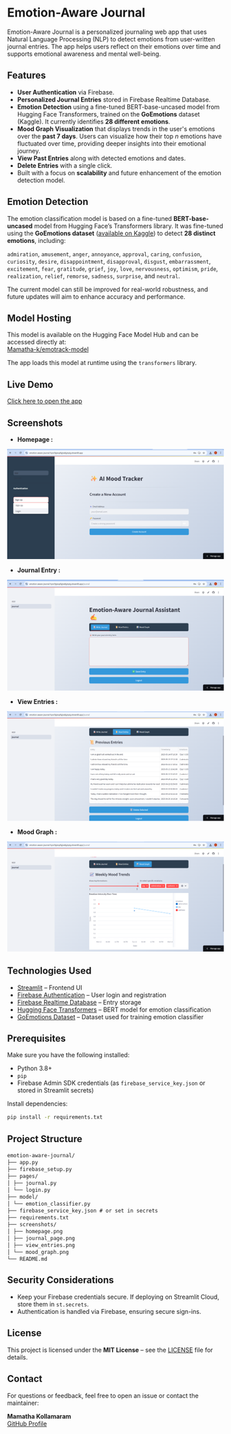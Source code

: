#  Emotion-Aware Journal

Emotion-Aware Journal is a personalized journaling web app that uses Natural Language Processing (NLP) to detect emotions from user-written journal entries. The app helps users reflect on their emotions over time and supports emotional awareness and mental well-being.

##  Features

- **User Authentication** via Firebase.
- **Personalized Journal Entries** stored in Firebase Realtime Database.
- **Emotion Detection** using a fine-tuned BERT-base-uncased model from Hugging Face Transformers, trained on the **GoEmotions** dataset (Kaggle). It currently identifies **28 different emotions**.
- **Mood Graph Visualization** that displays trends in the user's emotions over the **past 7 days**. Users can visualize how their top _n_ emotions have fluctuated over time, providing deeper insights into their emotional journey.
- **View Past Entries** along with detected emotions and dates.
- **Delete Entries** with a single click.
- Built with a focus on **scalability** and future enhancement of the emotion detection model.

##  Emotion Detection

The emotion classification model is based on a fine-tuned **BERT-base-uncased** model from Hugging Face’s Transformers library. It was fine-tuned using the **GoEmotions dataset** ([available on Kaggle](https://www.kaggle.com/datasets/google/goemotions)) to detect **28 distinct emotions**, including:

`admiration`, `amusement`, `anger`, `annoyance`, `approval`, `caring`, `confusion`, `curiosity`, `desire`, `disappointment`, `disapproval`, `disgust`, `embarrassment`, `excitement`, `fear`, `gratitude`, `grief`, `joy`, `love`, `nervousness`, `optimism`, `pride`, `realization`, `relief`, `remorse`, `sadness`, `surprise`, and `neutral`.

The current model can still be improved for real-world robustness, and future updates will aim to enhance accuracy and performance.

##  Model Hosting

This model is available on the Hugging Face Model Hub and can be accessed directly at:  
 [Mamatha-k/emotrack-model](https://huggingface.co/Mamatha-k/emotrack-model)

The app loads this model at runtime using the `transformers` library.

##  Live Demo

 [Click here to open the app](https://emotion-aware-journal-hync9gisopfqjna6yjnpig.streamlit.app/)

##  Screenshots
- **Homepage :**
  
![Homepage](screenshots/homepage.png)
- **Journal Entry :**
  
![Journal Entry](screenshots/journal_entry.png)
- **View Entries :**
  
![View Entries](screenshots/view_entries.png)
- **Mood Graph :**
  
![Mood Graph](screenshots/mood_graph.png)


##  Technologies Used

- [Streamlit](https://streamlit.io/) – Frontend UI
- [Firebase Authentication](https://firebase.google.com/products/auth) – User login and registration
- [Firebase Realtime Database](https://firebase.google.com/products/realtime-database) – Entry storage
- [Hugging Face Transformers](https://huggingface.co/transformers/) – BERT model for emotion classification
- [GoEmotions Dataset](https://www.kaggle.com/datasets) – Dataset used for training emotion classifier

##  Prerequisites

Make sure you have the following installed:

- Python 3.8+
- `pip`
- Firebase Admin SDK credentials (as `firebase_service_key.json` or stored in Streamlit secrets)

Install dependencies:

```bash
pip install -r requirements.txt
```

##  Project Structure

```
emotion-aware-journal/
├── app.py
├── firebase_setup.py
├── pages/
│ ├── journal.py
│ └── login.py
├── model/
│ └── emotion_classifier.py
├── firebase_service_key.json # or set in secrets
├── requirements.txt
├── screenshots/
│ ├── homepage.png
│ ├── journal_page.png
│ ├── view_entries.png
│ └── mood_graph.png
└── README.md
```

##  Security Considerations

- Keep your Firebase credentials secure. If deploying on Streamlit Cloud, store them in `st.secrets`.
- Authentication is handled via Firebase, ensuring secure sign-ins.

##  License

This project is licensed under the **MIT License** – see the [LICENSE](LICENSE) file for details.

##  Contact

For questions or feedback, feel free to open an issue or contact the maintainer:

**Mamatha Kollamaram**  
[GitHub Profile](https://github.com/Mamatha-Kollamaram)
